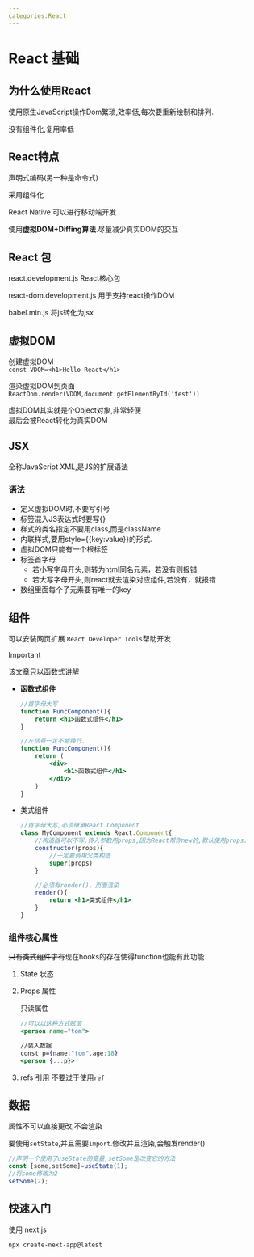 ```yaml
---
categories:React
---
```


# React 基础

## 为什么使用React

使用原生JavaScript操作Dom繁琐,效率低,每次要重新绘制和排列.

没有组件化,复用率低

## React特点

声明式编码(另一种是命令式)

采用组件化

React Native 可以进行移动端开发

使用**虚拟DOM+Diffing算法**.尽量减少真实DOM的交互

## React 包

react.development.js React核心包

react-dom.development.js 用于支持react操作DOM

babel.min.js 将js转化为jsx

## 虚拟DOM

创建虚拟DOM  
`const VDOM=<h1>Hello React</h1>`

渲染虚拟DOM到页面  
`ReactDom.render(VDOM,document.getElementById('test'))`

虚拟DOM其实就是个Object对象,非常轻便  
最后会被React转化为真实DOM

## JSX

全称JavaScript XML,是JS的扩展语法

### 语法
- 定义虚拟DOM时,不要写引号
- 标签混入JS表达式时要写{}
- 样式的类名指定不要用class,而是className
- 内联样式,要用style={{key:value}}的形式.
- 虚拟DOM只能有一个根标签
- 标签首字母
  - 若小写字母开头,则转为html同名元素，若没有则报错
  - 若大写字母开头,则react就去渲染对应组件,若没有，就报错
- 数组里面每个子元素要有唯一的key

## 组件

可以安装网页扩展 `React Developer Tools`帮助开发

>[!Important]
>该文章只以函数式讲解

- **函数式组件**

    ```jsx
    //首字母大写
    function FuncComponent(){
        return <h1>函数式组件</h1>
    }

    //左括号一定不能换行.
    function FuncComponent(){
        return (
            <div>
                <h1>函数式组件</h1>
            </div>
        )
    }
    ```

- 类式组件

    ```jsx
    //首字母大写,必须继承React.Component
    class MyComponent extends React.Component{
        //构造器可以不写,传入参数用props,因为React帮你new的,默认使用props.
        constructor(props){
            //一定要调用父类构造
            super(props)
        }

        //必须有render()，页面渲染
        render(){
            return <h1>类式组件</h1>
        }
    }
    ```

### 组件核心属性

~~只有类式组件才有~~现在hooks的存在使得function也能有此功能.

1.  State 状态

1.  Props 属性
    
    只读属性
    ```jsx
    //可以以这种方式赋值  
    <person name="tom">

    //装入数据
    const p={name:"tom",age:18}
    <person {...p}>
    ```

1.  refs 引用
    不要过于使用`ref`

## 数据

属性不可以直接更改,不会渲染


要使用`setState`,并且需要`import`.修改并且渲染,会触发render()

```jsx
//声明一个使用了useState的变量,setSome是改变它的方法
const [some,setSome]=useState(1);
//将some修改为2
setSome(2);
```

## 快速入门

使用 next.js

`npx create-next-app@latest`

